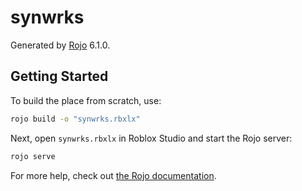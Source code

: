 # synwrks
Generated by [Rojo](https://github.com/rojo-rbx/rojo) 6.1.0.

## Getting Started
To build the place from scratch, use:

```bash
rojo build -o "synwrks.rbxlx"
```

Next, open `synwrks.rbxlx` in Roblox Studio and start the Rojo server:

```bash
rojo serve
```

For more help, check out [the Rojo documentation](https://rojo.space/docs).